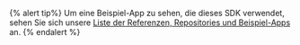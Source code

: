 {% alert tip%}
Um eine Beispiel-App zu sehen, die dieses SDK verwendet, sehen Sie sich unsere [Liste der Referenzen, Repositories und Beispiel-Apps]({{site.baseurl}}/developer_guide/references/) an.
{% endalert %}